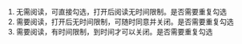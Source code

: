 1. 无需阅读，可直接勾选，打开后阅读无时间限制。是否需要重复勾选
2. 需要阅读，打开后无时间限制，可随时同意并关闭。是否需要重复勾选
3. 需要阅读，有时间限制，到时间才可以关闭。是否需要重复勾选
